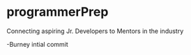 # programmerPrep
Connecting aspiring Jr. Developers to Mentors in the industry

-Burney intial commit


